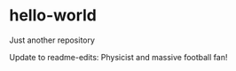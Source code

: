 # hello-world
Just another repository

Update to readme-edits: Physicist and massive football fan! 
